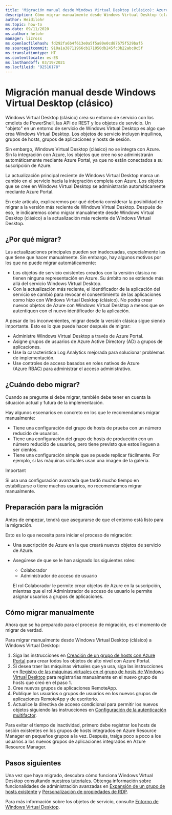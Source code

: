 ```yaml
---
title: 'Migración manual desde Windows Virtual Desktop (clásico): Azure'
description: Cómo migrar manualmente desde Windows Virtual Desktop (clásico) a Windows Virtual Desktop.
author: Heidilohr
ms.topic: how-to
ms.date: 09/11/2020
ms.author: helohr
manager: lizross
ms.openlocfilehash: fd292fa6b4f613e0a5f5a80e0cd87675f529baf5
ms.sourcegitcommit: 910a1a38711966cb171050db245fc3b22abc8c5f
ms.translationtype: HT
ms.contentlocale: es-ES
ms.lasthandoff: 03/19/2021
ms.locfileid: "92516178"
---
```

# <a name="migrate-manually-from-windows-virtual-desktop-classic"></a>Migración manual desde Windows Virtual Desktop (clásico)

Windows Virtual Desktop (clásico) crea su entorno de servicio con los cmdlets de PowerShell, las API de REST y los objetos de servicio. Un "objeto" en un entorno de servicio de Windows Virtual Desktop es algo que crea Windows Virtual Desktop. Los objetos de servicio incluyen inquilinos, grupos de hosts, grupos de aplicaciones y hosts de sesión.

Sin embargo, Windows Virtual Desktop (clásico) no se integra con Azure. Sin la integración con Azure, los objetos que cree no se administrarán automáticamente mediante Azure Portal, ya que no están conectados a su suscripción de Azure.

La actualización principal reciente de Windows Virtual Desktop marca un cambio en el servicio hacia la integración completa con Azure. Los objetos que se cree en Windows Virtual Desktop se administrarán automáticamente mediante Azure Portal.

En este artículo, explicaremos por qué debería considerar la posibilidad de migrar a la versión más reciente de Windows Virtual Desktop. Después de eso, le indicaremos cómo migrar manualmente desde Windows Virtual Desktop (clásico) a la actualización más reciente de Windows Virtual Desktop.

## <a name="why-migrate"></a>¿Por qué migrar?

Las actualizaciones principales pueden ser inadecuadas, especialmente las que tiene que hacer manualmente. Sin embargo, hay algunos motivos por los que no puede migrar automáticamente:

- Los objetos de servicio existentes creados con la versión clásica no tienen ninguna representación en Azure. Su ámbito no se extiende más allá del servicio Windows Virtual Desktop.
- Con la actualización más reciente, el identificador de la aplicación del servicio se cambió para revocar el consentimiento de las aplicaciones como hizo con Windows Virtual Desktop (clásico). No podrá crear nuevos objetos de Azure con Windows Virtual Desktop a menos que se autentiquen con el nuevo identificador de la aplicación.

A pesar de los inconvenientes, migrar desde la versión clásica sigue siendo importante. Esto es lo que puede hacer después de migrar:

- Administre Windows Virtual Desktop a través de Azure Portal.
- Asigne grupos de usuarios de Azure Active Directory (AD) a grupos de aplicaciones.
- Use la característica Log Analytics mejorada para solucionar problemas de implementación.
- Use controles de acceso basados en roles nativos de Azure (Azure RBAC) para administrar el acceso administrativo.

## <a name="when-should-i-migrate"></a>¿Cuándo debo migrar?

Cuando se pregunte si debe migrar, también debe tener en cuenta la situación actual y futura de la implementación.

Hay algunos escenarios en concreto en los que le recomendamos migrar manualmente:

- Tiene una configuración del grupo de hosts de prueba con un número reducido de usuarios.
- Tiene una configuración del grupo de hosts de producción con un número reducido de usuarios, pero tiene previsto que estos lleguen a ser cientos.
- Tiene una configuración simple que se puede replicar fácilmente. Por ejemplo, si las máquinas virtuales usan una imagen de la galería.

> [!IMPORTANT]
> Si usa una configuración avanzada que tardó mucho tiempo en estabilizarse o tiene muchos usuarios, no recomendamos migrar manualmente.

## <a name="prepare-for-migration"></a>Preparación para la migración

Antes de empezar, tendrá que asegurarse de que el entorno está listo para la migración.

Esto es lo que necesita para iniciar el proceso de migración:

- Una suscripción de Azure en la que creará nuevos objetos de servicio de Azure.
- Asegúrese de que se le han asignado los siguientes roles:
    
    - Colaborador
    - Administrador de acceso de usuario
    
    El rol Colaborador le permite crear objetos de Azure en la suscripción, mientras que el rol Administrador de acceso de usuario le permite asignar usuarios a grupos de aplicaciones.

## <a name="how-to-migrate-manually"></a>Cómo migrar manualmente

Ahora que se ha preparado para el proceso de migración, es el momento de migrar de verdad.

Para migrar manualmente desde Windows Virtual Desktop (clásico) a Windows Virtual Desktop:

1. Siga las instrucciones en [Creación de un grupo de hosts con Azure Portal](create-host-pools-azure-marketplace.md) para crear todos los objetos de alto nivel con Azure Portal.
2. Si desea traer las máquinas virtuales que ya usa, siga las instrucciones en [Registro de las máquinas virtuales en el grupo de hosts de Windows Virtual Desktop](create-host-pools-powershell.md#register-the-virtual-machines-to-the-windows-virtual-desktop-host-pool) para registrarlas manualmente en el nuevo grupo de hosts que creó en el paso 1.
3. Cree nuevos grupos de aplicaciones RemoteApp.
4. Publique los usuarios o grupos de usuarios en los nuevos grupos de aplicaciones RemoteApp y de escritorio.
5. Actualice la directiva de acceso condicional para permitir los nuevos objetos siguiendo las instrucciones en [Configuración de la autenticación multifactor](set-up-mfa.md).

Para evitar el tiempo de inactividad, primero debe registrar los hosts de sesión existentes en los grupos de hosts integrados en Azure Resource Manager en pequeños grupos a la vez. Después, traiga poco a poco a los usuarios a los nuevos grupos de aplicaciones integrados en Azure Resource Manager.

## <a name="next-steps"></a>Pasos siguientes

Una vez que haya migrado, descubra cómo funciona Windows Virtual Desktop consultando [nuestros tutoriales](create-host-pools-azure-marketplace.md). Obtenga información sobre funcionalidades de administración avanzadas en [Expansión de un grupo de hosts existente](expand-existing-host-pool.md) y [Personalización de propiedades de RDP](customize-rdp-properties.md).

Para más información sobre los objetos de servicio, consulte [Entorno de Windows Virtual Desktop](environment-setup.md).

